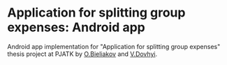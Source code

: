 # Application for splitting group expenses: Android app
Android app implementation for &quot;Application for splitting group expenses&quot; thesis project at PJATK
by [O.Bieliakov](https://github.com/OleksandrBieliakov) and [V.Dovhyi](https://github.com/s19022).